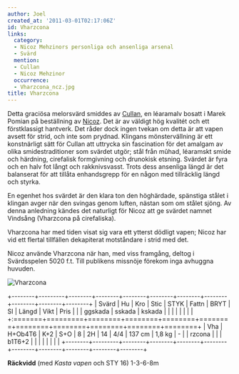 ```yaml
---
author: Joel
created_at: '2011-03-01T02:17:06Z'
id: Vharzcona
links:
  category:
  - Nicoz Mehzinors personliga och ansenliga arsenal
  - Svärd
  mention:
  - Cullan
  - Nicoz Mehzinor
  occurrence:
  - Vharzcona_ncz.jpg
title: Vharzcona
---
```


Detta graciösa melorsvärd smiddes av [Cullan], en léaramalv bosatt i Marek Pomian på beställning av
[Nicoz]. Det är av väldigt hög kvalitét och ett förstklassigt hantverk. Det råder dock ingen tvekan
om detta är att vapen avsett för strid, och inte som prydnad. Klingans mönstervällning är ett
konstnärligt sätt för Cullan att uttrycka sin fascination för det amalgam av olika smidestraditioner
som svärdet utgör; stål från mûhad, léaramskt smide och härdning, cirefalisk formgivning och
drunokisk etsning. Svärdet är fyra och en halv fot långt och rakknivsvasst. Trots dess ansenliga
längd är det balanserat för att tillåta enhandsgrepp för en någon med tillräcklig längd och styrka.

En egenhet hos svärdet är den klara ton den höghärdade, spänstiga stålet i klingan avger när den
svingas genom luften, nästan som om stålet sjöng. Av denna anledning kändes det naturligt för Nicoz
att ge svärdet namnet Vindsång (Vharzcona på cirefaliska).

Vharzcona har med tiden visat sig vara ett ytterst dödligt vapen; Nicoz har vid ett flertal
tillfällen dekapiterat motståndare i strid med det.

Nicoz använde Vharzcona när han, med viss framgång, deltog i Svärdsspelen 5020 f.t. Till publikens
missnöje förekom inga avhuggna huvuden.

![Vharzcona]

+--------+---------+--------+--------+--------+--------+--------+--------+--------+--------+--------+
| Svärd  | Hu      | Kro    | Stic   | STYK   | Fattn  | BRYT   | SI     | Längd  | Vikt   | Pris   |
|        | ggskada | sskada | kskada |        |        |        |        |        |        |        |
+:=======+=========+========+========+========+========+========+========+========+========+========+
| Vha    | H+Ob4T6 | K+2    | S+O    | 8      | 2H     | 14     | 4/4    | 137 cm | 1,8 kg | \-     |
| rzcona |         |        | b1T6+2 |        |        |        |        |        |        |        |
+--------+---------+--------+--------+--------+--------+--------+--------+--------+--------+--------+

**Räckvidd** (med *Kasta vapen* och STY 16) 1-3-6-8m

  [Cullan]: Cullan
  [Nicoz]: Nicoz_Mehzinor
  [Vharzcona]: Vharzcona_ncz.jpg "Vharzcona"